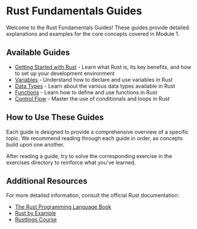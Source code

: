 # Rust Fundamentals Guides

Welcome to the Rust Fundamentals Guides! These guides provide detailed explanations and examples for the core concepts covered in Module 1.

## Available Guides

- [Getting Started with Rust](getting_started.md) - Learn what Rust is, its key benefits, and how to set up your development environment
- [Variables](variables.md) - Understand how to declare and use variables in Rust
- [Data Types](data_types.md) - Learn about the various data types available in Rust
- [Functions](functions.md) - Learn how to define and use functions in Rust
- [Control Flow](control_flow.md) - Master the use of conditionals and loops in Rust

## How to Use These Guides

Each guide is designed to provide a comprehensive overview of a specific topic. We recommend reading through each guide in order, as concepts build upon one another.

After reading a guide, try to solve the corresponding exercise in the exercises directory to reinforce what you've learned.

## Additional Resources

For more detailed information, consult the official Rust documentation:

- [The Rust Programming Language Book](https://doc.rust-lang.org/book/)
- [Rust by Example](https://doc.rust-lang.org/rust-by-example/)
- [Rustlings Course](https://github.com/rust-lang/rustlings/)
